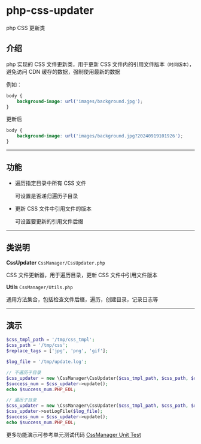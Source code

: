 # php-css-updater

php CSS 更新类

## 介绍

php 实现的 CSS 文件更新类，用于更新 CSS 文件内的引用文件版本`（时间版本）`，避免访问 CDN 缓存的数据，强制使用最新的数据

例如：

```css
body {
    background-image: url('images/background.jpg');
}
```

更新后

```css
body {
    background-image: url('images/background.jpg?20240919101926');
}
```

---

## 功能

- 遍历指定目录中所有 CSS 文件

  可设置是否递归遍历子目录

- 更新 CSS 文件中引用文件的版本

  可设置要更新的引用文件后缀

---

## 类说明

**CssUpdater** `CssManager/CssUpdater.php`

CSS 文件更新器，用于遍历目录，更新 CSS 文件中引用文件版本

**Utils** `CssManager/Utils.php`

通用方法集合，包括检查文件后缀，遍历，创建目录，记录日志等

---

## 演示

```php
$css_tmpl_path = '/tmp/css_tmpl';
$css_path = '/tmp/css';
$replace_tags = ['jpg', 'png', 'gif'];

$log_file = '/tmp/update.log';

// 不遍历子目录
$css_updater = new \CssManager\CssUpdater($css_tmpl_path, $css_path, $replace_tags);
$success_num = $css_updater->update();
echo $success_num.PHP_EOL;

// 遍历子目录
$css_updater = new \CssManager\CssUpdater($css_tmpl_path, $css_path, $replace_tags, true);
$css_updater->setLogFile($log_file);
$success_num = $css_updater->update();
echo $success_num.PHP_EOL;
```

更多功能演示可参考单元测试代码 [CssManager Unit Test](<../tests/CssManager>)
